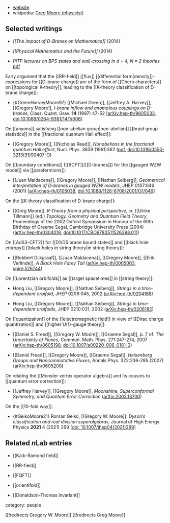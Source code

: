 
* [website](http://www.physics.rutgers.edu/~gmoore)
* wikipedia: [Greg Moore (physicist)](https://en.wikipedia.org/wiki/Greg_Moore_(physicist))

## Selected writings

* _[[The Impact of D-Branes on Mathematics]]_ (2014)

* _[[Physical Mathematics and the Future]]_ (2014)

* _PiTP lectures on BPS states and wall-crossing in
d = 4, N = 2 theories_ [pdf](http://www.physics.rutgers.edu/grad/695/PiTP-LectureNotes.pdf)


Early argument that the [[RR-field]] [[flux]] [[differential form|density]]-expressions for [[D-brane charge]] are of the form of [[Chern characters]] on [[topological K-theory]], leading to the [[K-theory classification of D-brane charge]]:

* {#GreenHarveyMoore97} [[Michael Green]], [[Jeffrey A. Harvey]], [[Gregory Moore]], *I-brane inflow and anomalous couplings on D-branes*, Class. Quant. Grav. **14** (1997) 47-52 &lbrack;[arXiv:hep-th/9605033](https://arxiv.org/abs/hep-th/9605033), [doi:10.1088/0264-9381/14/1/008](https://doi.org/10.1088/0264-9381/14/1/008)&rbrack;

On [[anyons]] satisfying [[non-abelian group|non-abelian]] [[braid group statistics]] in the [[fractional quantum Hall effect]]:

* [[Gregory Moore]], [[Nicholas Read]], _Nonabelions in the fractional quantum Hall effect_, Nucl. Phys. 360B (1991)362 ([pdf](http://www.physics.rutgers.edu/~gmoore/MooreReadNonabelions.pdf), <a href="https://doi.org/10.1016/0550-3213(91)90407-O">doi:10.1016/0550-3213(91)90407-O</a>)

On [[boundary conditions]] ([[BCFT]]/[[D-branes]]) for the [[gauged WZW model]] via [[parafermions]]:

* [[Juan Maldacena]], [[Gregory Moore]], [[Nathan Seiberg]], *Geometrical interpretation of D-branes in gauged WZW models*, JHEP 0107:046 (2001) $[$[arXiv:hep-th/0105038](https://arxiv.org/abs/hep-th/0105038), [doi:10.1088/1126-6708/2001/07/046](https://doi.org/10.1088/1126-6708/2001/07/046)$]$


On the [[K-theory classification of D-brane charge]]:

* [[Greg Moore]], _K-Theory from a physical perspective_, in: [[Ulrike Tillmann]] (ed.) _Topology, Geometry and Quantum Field Theory_, Proceedings of the 2002 Oxford Symposium in Honour of the 60th Birthday of Graeme Segal, Cambridge University Press (2004)  ([arXiv:hep-th/0304018](http://arxiv.org/abs/hep-th/0304018), [doi:10.1017/CBO9780511526398.011](https://doi.org/10.1017/CBO9780511526398.011))



On [[AdS3-CFT2]] for [[D1/D5 brane bound states]] and [[black hole entropy]] [[black holes in string theory|in string theory]]:

* [[Robbert Dijkgraaf]], [[Juan Maldacena]], [[Gregory Moore]], [[Erik Verlinde]], _A Black Hole Farey Tail_ ([arXiv:hep-th/0005003](https://arxiv.org/abs/hep-th/0005003), [spire:526744](http://inspirehep.net/record/526744))


On [[Lorentzian orbifolds]] as [[target spacetimes]] in [[string theory]]:

* Hong Liu, [[Gregory Moore]], [[Nathan Seiberg]], _Strings in a time-dependent orbifold_, JHEP 0206:045, 2002 ([arXiv:hep-th/0204168](https://arxiv.org/abs/hep-th/0204168))

* Hong Liu, [[Gregory Moore]], [[Nathan Seiberg]], _Strings in time-dependent orbifolds_, JHEP 0210:031, 2002 ([arXiv:hep-th/0206182](https://arxiv.org/abs/hep-th/0206182))


On [[quantization]] of the [[electromagnetic field]] in view of [[Dirac charge quantization]] and [[higher U(1)-gauge theory]]:

* [[Daniel S. Freed]], [[Gregory W. Moore]], [[Graeme Segal]], p. 7 of: *The Uncertainty of Fluxes*, Commun. Math. Phys. 271:247-274, 2007 ([arXiv:hep-th/0605198](https://arxiv.org/abs/hep-th/0605198), [doi:10.1007/s00220-006-0181-3](https://doi.org/10.1007/s00220-006-0181-3))

* [[Daniel Freed]], [[Gregory Moore]], [[Graeme Segal]], _Heisenberg Groups and Noncommutative Fluxes_, Annals Phys. 322:236-285 (2007) ([arXiv:hep-th/0605200](http://arxiv.org/abs/hep-th/0605200))

On relating the [[Monster vertex operator algebra]] and its cousins to [[quantum error correction]]:


* [[Jeffrey Harvey]], [[Gregory Moore]], _Moonshine, Superconformal Symmetry, and Quantum Error Correction_ ([arXiv:2003.13700](https://arxiv.org/abs/2003.13700))

On the [[10-fold way]]:

* {#GeikoMoore21} Roman Geiko, [[Gregory W. Moore]]: _Dyson’s classification and real division superalgebras_, Journal of High Energy Physics **2021** 4 (2021) 299 &lbrack;[doi: 10.1007/jhep04(2021)299](http://dx.doi.org/10.1007/jhep04%282021%29299)&rbrack;



## Related $n$Lab entries

* [[Kalb-Ramond field]]

* [[RR-field]]

* [[FQFT]]

* [[orientifold]]

* [[Donaldson-Thomas invariant]]

category: people

[[!redirects Gregory W. Moore]]
[[!redirects Greg Moore]]


